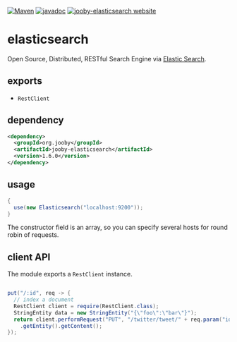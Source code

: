 [![Maven](https://img.shields.io/maven-metadata/v/http/central.maven.org/maven2/org/jooby/jooby-elasticsearch/maven-metadata.xml.svg)](http://mvnrepository.com/artifact/org.jooby/jooby-elasticsearch/1.6.0)
[![javadoc](https://javadoc.io/badge/org.jooby/jooby-elasticsearch.svg)](https://javadoc.io/doc/org.jooby/jooby-elasticsearch/1.6.0)
[![jooby-elasticsearch website](https://img.shields.io/badge/jooby-elasticsearch-brightgreen.svg)](http://jooby.org/doc/elasticsearch)
# elasticsearch

Open Source, Distributed, RESTful Search Engine via [Elastic Search](https://github.com/elastic/elasticsearch).

## exports

* ```RestClient```

## dependency

```xml
<dependency>
  <groupId>org.jooby</groupId>
  <artifactId>jooby-elasticsearch</artifactId>
  <version>1.6.0</version>
</dependency>
```

## usage

```java
{
  use(new Elasticsearch("localhost:9200"));
}
```

The constructor field is an array, so you can specify several hosts for round robin of requests.

## client API

The module exports a ```RestClient``` instance.

```java

put("/:id", req -> {
  // index a document
  RestClient client = require(RestClient.class);
  StringEntity data = new StringEntity("{\"foo\":\"bar\"}");
  return client.performRequest("PUT", "/twitter/tweet/" + req.param("id").value(), Collections.emptyMap(), data)
    .getEntity().getContent();
});
```
